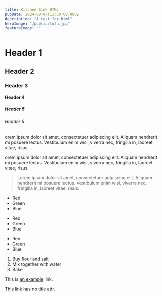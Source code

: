 ```yaml
---
title: Kitchen Sink HTML
pubDate: 2024-08-07T11:50:00.000Z
description: "A test for html"
heroImage: "/public/tofu.jpg"
featureImage: ""
---
```


# Header 1

## Header 2

### Header 3

#### Header 4

##### Header 5

###### Header 6

orem ipsum dolor sit amet, consectetuer adipiscing elit. Aliquam hendrerit mi posuere lectus. Vestibulum enim wisi, viverra nec, fringilla in, laoreet vitae, risus.

orem ipsum dolor sit amet, consectetuer adipiscing elit. Aliquam hendrerit mi posuere lectus. Vestibulum enim wisi, viverra nec, fringilla in, laoreet vitae, risus.

> Lorem ipsum dolor sit amet, consectetuer adipiscing elit. Aliquam hendrerit mi posuere lectus. Vestibulum enim wisi, viverra nec, fringilla in, laoreet vitae, risus.

- Red
- Green
- Blue

* Red
* Green
* Blue

- Red
- Green
- Blue

1. Buy flour and salt
1. Mix together with water
1. Bake

This is [an example](http://example.com "Example") link.

[This link](http://example.com) has no title attr.
